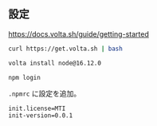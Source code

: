 ## 設定

https://docs.volta.sh/guide/getting-started

```sh
curl https://get.volta.sh | bash

volta install node@16.12.0

npm login
```

`.npmrc` に設定を追加。

```
init.license=MTI
init-version=0.0.1
```
